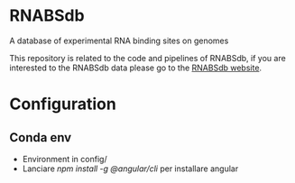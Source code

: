 # RNABSdb
A database of experimental RNA binding sites on genomes

This repository is related to the code and pipelines of RNABSdb, if you are interested to the RNABSdb data please go to the [RNABSdb website](https://molinerislab.github.io/RNABSdb/).

# Configuration
## Conda env
* Environment in config/
* Lanciare *npm install -g @angular/cli* per installare angular 
## 